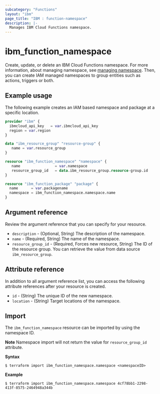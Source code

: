 ```yaml
---
subcategory: "Functions"
layout: "ibm"
page_title: "IBM : function-namespace"
description: |-
  Manages IBM Cloud Functions namespace.
---
```


# ibm_function_namespace

Create, update, or delete an IBM Cloud Functions namespace. For more information, about managing namespace, see [managing namespace](https://cloud.ibm.com/docs/openwhisk?topic=openwhisk-namespaces). Then, you can create IAM managed namespaces to group entities such as actions, triggers or both.

## Example usage
The following example creates an IAM based namespace and package at a specific location.

```terraform
provider "ibm" {
  ibmcloud_api_key   = var.ibmcloud_api_key
  region = var.region
}

data "ibm_resource_group" "resource-group" {
   name = var.resource_group
}

resource "ibm_function_namespace" "namespace" {
   name                = var.namespace
   resource_group_id   = data.ibm_resource_group.resource-group.id
}

resource "ibm_function_package" "package" {
  name      = var.packagename
  namespace = ibm_function_namespace.namespace.name
}
```


## Argument reference
Review the argument reference that you can specify for your resource. 

- `description` - (Optional, String) The description of the namespace.
- `name` - (Required, String) The name of the namespace.
- `resource_group_id` - (Required, Forces new resource, String) The ID of the resource group.  You can retrieve the value from data source `ibm_resource_group`.


## Attribute reference
In addition to all argument reference list, you can access the following attribute references after your resource is created.

- `id` - (String) The unique ID of the new namespace.
- `location` - (String) Target locations of the namespace.

## Import
The `ibm_function_namespace` resource can be imported by using the namespace ID.

**Note** 
Namespace import will not return the value for `resource_group_id` attribute.


**Syntax**

```
$ terraform import ibm_function_namespace.namespace <namespaceID>

```

**Example**

```
$ terraform import ibm_function_namespace.namespace 4cf78bb1-2298-413f-8575-2464948a344b

```


